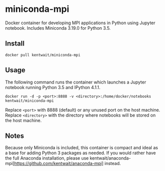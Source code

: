 # miniconda-mpi

Docker container for developing MPI applications in Python using Jupyter notebook.
Includes Miniconda 3.19.0 for Python 3.5.

## Install

	docker pull kentwait/miniconda-mpi


## Usage

The following command runs the container which launches a Jupyter notebook running Python 3.5 and IPython 4.1.1.

	docker run -d -p <port>:8888 -v <directory>:/home/docker/notebooks kentwait/miniconda-mpi

Replace `<port>` with 8888 (default) or any unused port on the host machine.
Replace `<directory>` with the directory where notebooks will be stored on the host machine.


## Notes

Because only Miniconda is included, this container is compact and ideal as a base for adding Python 3 packages as needed. If you would rather have the full Anaconda installation, please use kentwait/anaconda-mpi[https://github.com/kentwait/anaconda-mpi] instead.